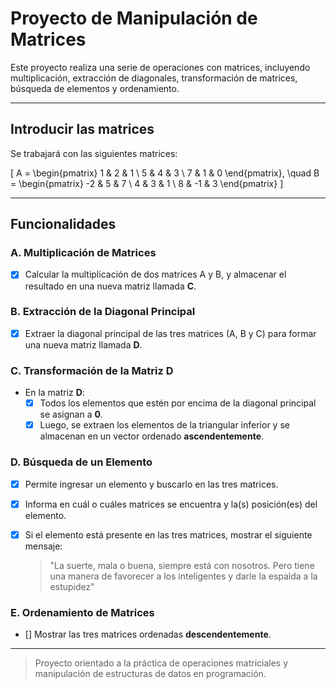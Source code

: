 # Proyecto de Manipulación de Matrices

Este proyecto realiza una serie de operaciones con matrices, incluyendo multiplicación, extracción de diagonales, transformación de matrices, búsqueda de elementos y ordenamiento.

---

## Introducir las matrices

Se trabajará con las siguientes matrices:

\[
A = \begin{pmatrix}
1 & 2 & 1 \\
5 & 4 & 3 \\
7 & 1 & 0
\end{pmatrix}, \quad
B = \begin{pmatrix}
-2 & 5 & 7 \\
4 & 3 & 1 \\
8 & -1 & 3
\end{pmatrix}
\]

---

## Funcionalidades

### A. Multiplicación de Matrices
- [X] Calcular la multiplicación de dos matrices A y B, y almacenar el resultado en una nueva matriz llamada **C**.

### B. Extracción de la Diagonal Principal
- [X] Extraer la diagonal principal de las tres matrices (A, B y C) para formar una nueva matriz llamada **D**.

### C. Transformación de la Matriz D
- En la matriz **D**:
  - [X] Todos los elementos que estén por encima de la diagonal principal se asignan a **0**.
  - [X] Luego, se extraen los elementos de la triangular inferior y se almacenan en un vector ordenado **ascendentemente**.

### D. Búsqueda de un Elemento
- [X] Permite ingresar un elemento y buscarlo en las tres matrices.
- [X] Informa en cuál o cuáles matrices se encuentra y la(s) posición(es) del elemento.
- [X] Si el elemento está presente en las tres matrices, mostrar el siguiente mensaje:

  > "La suerte, mala o buena, siempre está con nosotros. Pero tiene una manera de favorecer a los inteligentes y darle la espalda a la estupidez"

### E. Ordenamiento de Matrices
- [] Mostrar las tres matrices ordenadas **descendentemente**.

---

> Proyecto orientado a la práctica de operaciones matriciales y manipulación de estructuras de datos en programación.